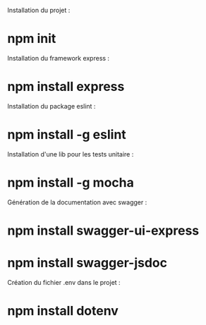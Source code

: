Installation du projet :
# npm init

Installation du framework express :
# npm install express

Installation du package eslint :
# npm install -g eslint

Installation d'une lib pour les tests unitaire :
# npm install -g mocha

Génération de la documentation avec swagger :
# npm install swagger-ui-express
# npm install swagger-jsdoc

Création du fichier .env dans le projet :
# npm install dotenv
